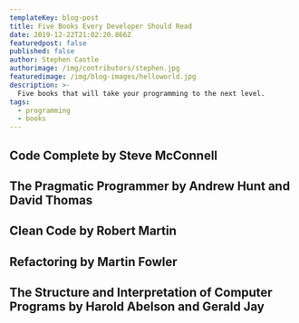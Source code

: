 ```yaml
---
templateKey: blog-post
title: Five Books Every Developer Should Read
date: 2019-12-22T21:02:20.866Z
featuredpost: false
published: false
author: Stephen Castle
authorimage: /img/contributors/stephen.jpg
featuredimage: /img/blog-images/helloworld.jpg
description: >-
  Five books that will take your programming to the next level.
tags:
  - programming
  - books
---
```



## Code Complete by Steve McConnell

## The Pragmatic Programmer by Andrew Hunt and David Thomas

## Clean Code by Robert Martin

## Refactoring by Martin Fowler

## The Structure and Interpretation of Computer Programs by Harold Abelson and Gerald Jay
